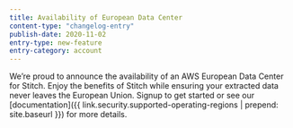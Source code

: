 ```yaml
---
title: Availability of European Data Center
content-type: "changelog-entry"
publish-date: 2020-11-02
entry-type: new-feature
entry-category: account
---
```


We’re proud to announce the availability of an AWS European Data Center for Stitch. Enjoy the benefits of Stitch while ensuring your extracted data never leaves the European Union. Signup to get started or see our [documentation]({{ link.security.supported-operating-regions | prepend: site.baseurl }}) for more details.